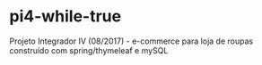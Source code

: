 # pi4-while-true
Projeto Integrador IV (08/2017) - e-commerce para loja de roupas construído com spring/thymeleaf e mySQL
